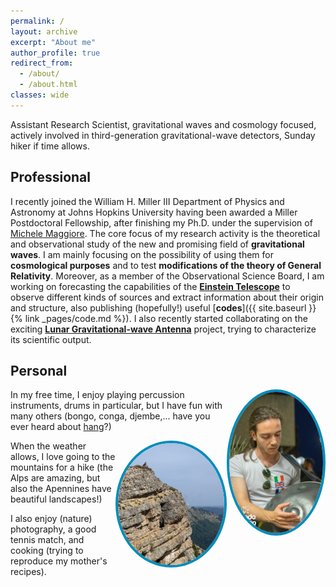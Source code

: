 ```yaml
---
permalink: /
layout: archive
excerpt: "About me"
author_profile: true
redirect_from: 
  - /about/
  - /about.html
classes: wide
---
```


Assistant Research Scientist, gravitational waves and cosmology focused, actively involved in third-generation gravitational-wave detectors, Sunday hiker if time allows. 

## Professional

I recently joined the William H. Miller III Department of Physics and Astronomy at Johns Hopkins University having been awarded a Miller Postdoctoral Fellowship, after finishing my Ph.D. under the supervision of <a href="https://fiteoweb.unige.ch/~maggiore/" target="_blank" rel="noopener">Michele Maggiore</a>. The core focus of my research activity is the theoretical and observational study of the new and promising field of **gravitational waves**. I am mainly focusing
on the possibility of using them for **cosmological purposes** and to test **modifications
of the theory of General Relativity**. Moreover, as a member of the Observational Science Board, I am working on forecasting the capabilities of the **<a href="https://www.et-gw.eu" target="_blank" rel="noopener">Einstein Telescope</a>** to observe different kinds of sources and extract information about their origin and structure, also publishing (hopefully!) useful [**codes**]({{ site.baseurl }}{% link _pages/code.md %}). I also recently started collaborating on the exciting **<a href="http://lgwa.unicam.it" target="_blank" rel="noopener">Lunar Gravitational-wave Antenna</a>** project, trying to characterize its scientific output.

## Personal
<img src="assets/images/HangPicture.jpg" alt="imagehang" width="150" max-width="20%" height="auto" style="float: right; border: 4px solid #008CBA; border-radius: 50%; box-shadow: 2px 0px 5px 2px mix(#000, $background-color, 10%);"> In my free time, I enjoy playing percussion instruments, drums in particular, but I have fun with many others (bongo, conga, djembe,... have you ever heard about <a href="https://en.wikipedia.org/wiki/Hang_(instrument)" target="_blank" rel="noopener noreferrer">hang</a>?)

<img src="assets/images/HikingPicture.jpg" alt="imagehike" width="170" max-width="20%" height="auto" style="float: right; border: 4px solid #008CBA; border-radius: 50%; box-shadow: 2px 0px 5px 2px mix(#000, $background-color, 10%);"> When the weather allows, I love going to the mountains for a hike (the Alps are amazing, but also the Apennines have beautiful landscapes!)

I also enjoy (nature) photography, a good tennis match, and cooking (trying to reproduce my mother's recipes).

